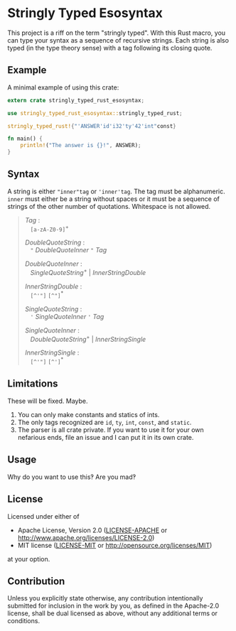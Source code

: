 # Stringly Typed Esosyntax

This project is a riff on the term "stringly typed". With this Rust macro, you
can type your syntax as a sequence of recursive strings. Each string is also
typed (in the type theory sense) with a tag following its closing quote.

## Example

A minimal example of using this crate:

```rust
extern crate stringly_typed_rust_esosyntax;

use stringly_typed_rust_esosyntax::stringly_typed_rust;

stringly_typed_rust!{"'ANSWER'id'i32'ty'42'int"const}

fn main() {
    println!("The answer is {}!", ANSWER);
}
```

## Syntax

A string is either `"inner"tag` or `'inner'tag`. The tag must be alphanumeric.
`inner` must either be a string without spaces or it must be a sequence of
strings of the other number of quotations. Whitespace is not allowed.

> _Tag_ :\
> &nbsp;&nbsp; `[a-zA-Z0-9]`<sup>+</sup>
>
> _DoubleQuoteString_ :\
> &nbsp;&nbsp; `"` _DoubleQuoteInner_ `"` _Tag_
>
> _DoubleQuoteInner_ :\
> &nbsp;&nbsp; _SingleQuoteString_<sup>+</sup> | _InnerStringDouble_
>
> _InnerStringDouble_ :\
> &nbsp;&nbsp; `[^'"]` `[^"]`<sup>*</sup>
>
> _SingleQuoteString_ :\
> &nbsp;&nbsp; `'` _SingleQuoteInner_ `'` _Tag_
>
> _SingleQuoteInner_ :\
> &nbsp;&nbsp; _DoubleQuoteString_<sup>+</sup> | _InnerStringSingle_
>
>
> _InnerStringSingle_ :\
> &nbsp;&nbsp; `[^'"]` `[^']`<sup>*</sup>

## Limitations

These will be fixed. Maybe.

1. You can only make constants and statics of ints.
2. The only tags recognized are `id`, `ty`, `int`, `const`, and `static`.
3. The parser is all crate private. If you want to use it for your own
   nefarious ends, file an issue and I can put it in its own crate.

## Usage

Why do you want to use this‽ Are you mad‽

## License

Licensed under either of

 * Apache License, Version 2.0
   ([LICENSE-APACHE](LICENSE-APACHE) or http://www.apache.org/licenses/LICENSE-2.0)
 * MIT license
   ([LICENSE-MIT](LICENSE-MIT) or http://opensource.org/licenses/MIT)

at your option.

## Contribution

Unless you explicitly state otherwise, any contribution intentionally submitted
for inclusion in the work by you, as defined in the Apache-2.0 license, shall be
dual licensed as above, without any additional terms or conditions.